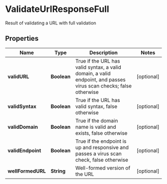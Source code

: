 

# ValidateUrlResponseFull

Result of validating a URL with full validation

## Properties

| Name | Type | Description | Notes |
|------------ | ------------- | ------------- | -------------|
|**validURL** | **Boolean** | True if the URL has valid syntax, a valid domain, a valid endpoint, and passes virus scan checks; false otherwise |  [optional] |
|**validSyntax** | **Boolean** | True if the URL has valid syntax, false otherwise |  [optional] |
|**validDomain** | **Boolean** | True if the domain name is valid and exists, false otherwise |  [optional] |
|**validEndpoint** | **Boolean** | True if the endpoint is up and responsive and passes a virus scan check, false otherwise |  [optional] |
|**wellFormedURL** | **String** | Well-formed version of the URL |  [optional] |



